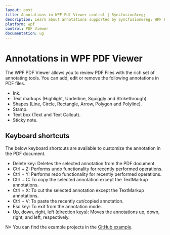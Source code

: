 ```yaml
---
layout: post
title: Annotations in WPF Pdf Viewer control | Syncfusion&reg;
description: Learn about annotations supported by Syncfusion&reg; WPF Pdf Viewer control, its functionalities and more.
platform: wpf
control: PDF Viewer
documentation: ug
---
```


# Annotations in WPF PDF Viewer

The WPF PDF Viewer allows you to review PDF Files with the rich set of annotating tools. You can add, edit or remove the following annotations in PDF files.

* Ink.
* Text markups (Highlight, Underline, Squiggly and Strikethrough).
* Shapes (Line, Circle, Rectangle, Arrow, Polygon and Polyline).
* Stamp.
* Text box (Text and Text Callout).
* Sticky note.

## Keyboard shortcuts

The below keyboard shortcuts are available to customize the annotation in the PDF document.

*	Delete key: Deletes the selected annotation from the PDF document.
*	Ctrl + Z: Performs undo functionality for recently performed operations.
*	Ctrl + Y: Performs redo functionality for recently performed operations.
*   Ctrl + C: To copy the selected annotation except the TextMarkup annotations.
*   Ctrl + X: To cut the selected annotation except the TextMarkup annotations.
*   Ctrl + V: To paste the recently cut/copied annotation.
*	Esc key: To exit from the annotation mode.
*   Up, down, right, left (direction keys): Moves the annotations up, down, right, and left, respectively.

N> You can find the example projects in the [GitHub example](https://github.com/SyncfusionExamples/WPF-PDFViewer-Examples/tree/master/Annotations).